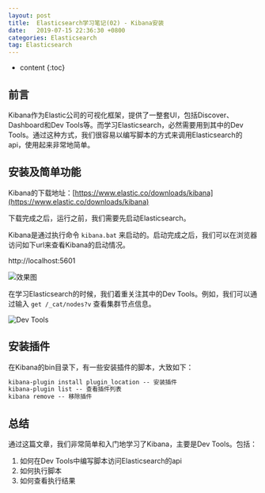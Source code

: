 ```yaml
---
layout: post
title:  Elasticsearch学习笔记(02) - Kibana安装
date:   2019-07-15 22:36:30 +0800
categories: Elasticsearch
tag: Elasticsearch
---
```


* content
{:toc}

## 前言

Kibana作为Elastic公司的可视化框架，提供了一整套UI，包括Discover、Dashboard和Dev Tools等。而学习Elasticsearch，必然需要用到其中的Dev Tools。通过这种方式，我们很容易以编写脚本的方式来调用Elasticsearch的api，使用起来非常地简单。

## 安装及简单功能

Kibana的下载地址：[https://www.elastic.co/downloads/kibana](https://www.elastic.co/downloads/kibana)

下载完成之后，运行之前，我们需要先启动Elasticsearch。

Kibana是通过执行命令 `kibana.bat` 来启动的。启动完成之后，我们可以在浏览器访问如下url来查看Kibana的启动情况。

http://localhost:5601

![效果图](https://upload-images.jianshu.io/upload_images/845143-efdc82d2027c04b2.png?imageMogr2/auto-orient/strip%7CimageView2/2/w/1240)

在学习Elasticsearch的时候，我们着重关注其中的Dev Tools。例如，我们可以通过输入 `get /_cat/nodes?v` 查看集群节点信息。

![Dev Tools](https://upload-images.jianshu.io/upload_images/845143-c62bfb6ea590f0cd.png?imageMogr2/auto-orient/strip%7CimageView2/2/w/1240)

## 安装插件

在Kibana的bin目录下，有一些安装插件的脚本，大致如下：

```bat
kibana-plugin install plugin_location -- 安装插件
kibana-plugin list -- 查看插件列表
kibana remove -- 移除插件
```

## 总结

通过这篇文章，我们非常简单和入门地学习了Kibana，主要是Dev Tools。包括：

1. 如何在Dev Tools中编写脚本访问Elasticsearch的api
2. 如何执行脚本
3. 如何查看执行结果